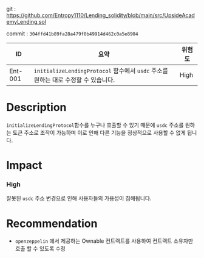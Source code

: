 git : https://github.com/Entropy1110/Lending_solidity/blob/main/src/UpsideAcademyLending.sol

commit : `304ffd41b89fa28a479f0b49914d462c0a5e8904`

| **ID** | **요약** | **위험도** |
| --- | --- | --- |
| Ent-001 | `initializeLendingProtocol` 함수에서 `usdc` 주소를 원하는 대로 수정할 수 있습니다. | High |

# Description

`initializeLendingProtocol`함수를 누구나 호출할 수 있기 때문에 `usdc` 주소를 원하는 토큰 주소로 조작이 가능하며 이로 인해 다른 기능을 정상적으로 사용할 수 없게 됩니다.

# Impact

### High

잘못된 `usdc` 주소 변경으로 인해 사용자들의 가용성이 침해됩니다.

# Recommendation

- `openzeppelin` 에서 제공하는 Ownable 컨트랙트를 사용하여 컨트랙트 소유자만 호출 할 수 있도록 수정